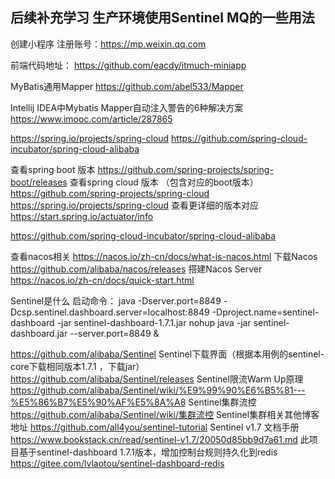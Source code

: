 后续补充学习
生产环境使用Sentinel
MQ的一些用法
----

创建小程序
注册账号：https://mp.weixin.qq.com

前端代码地址：
https://github.com/eacdy/itmuch-miniapp

MyBatis通用Mapper
https://github.com/abel533/Mapper

Intellij IDEA中Mybatis Mapper自动注入警告的6种解决方案
https://www.imooc.com/article/287865

https://spring.io/projects/spring-cloud
https://github.com/spring-cloud-incubator/spring-cloud-alibaba

查看spring boot 版本
https://github.com/spring-projects/spring-boot/releases
查看spring cloud 版本 （包含对应的boot版本）
https://github.com/spring-projects/spring-cloud
https://spring.io/projects/spring-cloud
查看更详细的版本对应
https://start.spring.io/actuator/info

https://github.com/spring-cloud-incubator/spring-cloud-alibaba

查看nacos相关
https://nacos.io/zh-cn/docs/what-is-nacos.html
下载Nacos
https://github.com/alibaba/nacos/releases
搭建Nacos Server
https://nacos.io/zh-cn/docs/quick-start.html

Sentinel是什么
启动命令：
java -Dserver.port=8849 -Dcsp.sentinel.dashboard.server=localhost:8849 -Dproject.name=sentinel-dashboard -jar sentinel-dashboard-1.7.1.jar
nohup java -jar sentinel-dashboard.jar --server.port=8849 &

https://github.com/alibaba/Sentinel
Sentinel下载界面（根据本用例的sentinel-core下载相同版本1.7.1 ，下载jar）
https://github.com/alibaba/Sentinel/releases
Sentinel限流Warm Up原理
https://github.com/alibaba/Sentinel/wiki/%E9%99%90%E6%B5%81---%E5%86%B7%E5%90%AF%E5%8A%A8
Sentinel集群流控
https://github.com/alibaba/Sentinel/wiki/集群流控
Sentinel集群相关其他博客地址
https://github.com/all4you/sentinel-tutorial
Sentinel v1.7 文档手册
https://www.bookstack.cn/read/sentinel-v1.7/20050d85bb9d7a61.md
此项目基于sentinel-dashboard 1.7.1版本，增加控制台规则持久化到redis
https://gitee.com/lvlaotou/sentinel-dashboard-redis

